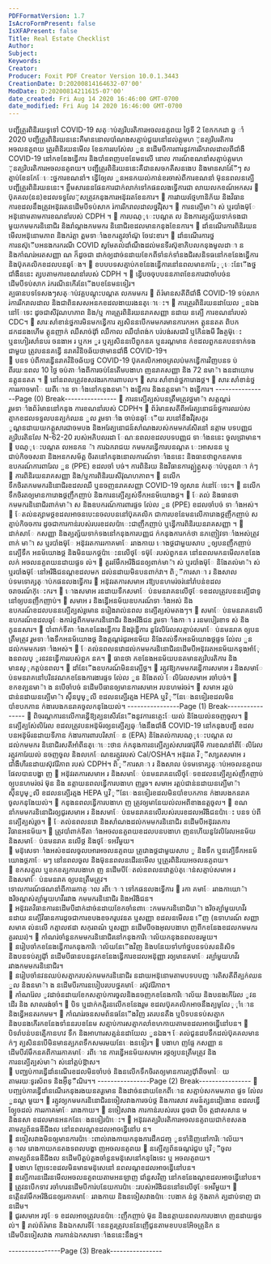 ```yaml
---
PDFFormatVersion: 1.7
IsAcroFormPresent: false
IsXFAPresent: false
Title: Real Estate Checklist
Author: 
Subject: 
Keywords: 
Creator: 
Producer: Foxit PDF Creator Version 10.0.1.3443
CreationDate: D:20200814164632-07'00'
ModDate: D:20200814211615-07'00'
date_created: Fri Aug 14 2020 16:46:00 GMT-0700
date_modified: Fri Aug 14 2020 16:46:00 GMT-0700
---
```

បញ្ជីត្រួរពិនិរយទូទៅ COVID-19 
សត្ាប់ត្បរិបរតិការអចលនត្ទពយ 
ថ្ងៃទី 2 ខែកកកដា ឆ្ន ាំ 2020 
បញ្ជីត្រួរពិនិរយននេះគឺមាននោលបាំណងសត្មាប់ជួយនៅដល់ត្កុមហ ៊ុនត្បរិបរតិការអចលនត្ទពយ ត្រួរពិនិរយនមើល
ខែនការរបស់ែល ួន នដើមបីការពារនូវការរីករាលដាលពីជាំងឺ COVID-19 នៅកខនែងន្វើការ និងបាំនពញបខនែមនលើ នោល
ការណ៍ខណនាំសត្មាប់ត្កុមហ ៊ុនត្បរិបរតិការអចលនត្ទពយ។ បញ្ជីត្រួរពិនិរយននេះគឺជានសចកតីសនងេប និងមានសារែែីៗ
សត្មាប់ខែនកែែេះថ្នការខណនាំ។ ន្វើឲ្យែល ួនអនកយល់កាន់ខរចាស់ពីការខណនាំ ម៊ុននពលនត្បើបញ្ជីត្រួរពិនិរយននេះ។ 
ខ្លឹមសារននផែនការជាក់លាក់ទៅកផនលងទ្វើការជា
លាយលកខណ៍អកសរ 
 ប៊ុគគល(នន)ខដលទទួលែ៊ុសត្រូវកនុងការអន៊ុវរតខែនការ។ 
 ការវាយរថ្មែហានិភ័យ និងវិធានការខដលនឹងត្រូវអន៊ុវរតនដើមបីទប់សាក រ់ការរីករាលដាលថ្នវីរ៊ុស។ 
 ការនត្បើមា៉ា ស់ ឬរបាំងម៊ុែ អន៊ុនោមតាមការខណនាំរបស់ CDPH ។ 
 ការបណ្ុេះបណ្តត ល និងការត្បត្ស័យទាក់ទងជាមួយកមមករនិនោជិរ និងរាំណ្តងកមមករ
និនោជិរខដលមានកនុងខែនការ។ 
 ដាំនណើរការពិនិរយនមើលអន៊ុនោមភាព និងករ់ត្តា ត្ពមទាាំងខករត្មូវចាំណ៊ុ ចែវេះខារ។ 
 ដាំនណើរការថ្នការនស៊ុើបអនងករករណី COVID សូមែតល់ដាំណឹងដល់មនទីរស៊ុខាភិបលកនុងមូលដាា ន 
និងកាំណរ់អរតសញ្ញា ណ ក៏ដូចជា ដាក់ឲ្យដាច់នដាយខែកពីទាំនក់ទាំនងជិរសនិទធនៅកខនែងន្វើការ 
និងប៊ុគគលិកខដលបនឆ្ែង។ 
 ខបបបទសត្មាប់កខនែងន្វើការនៅនពលមានការែ្ុេះនែើងថ្នជាំងឺននេះ ត្សបតាមការខណនាំរបស់ 
CDPH ។ 
 ន្វើបចចុបបននភាពខែនការជាចាំបច់នដើមបីទប់សាក រ់ករណីនកើរនែើងបខនែមនទៀរ។   
ត្បធានបទទែសងៗសត្ាប់វគ្គបណ្តុះបណ្តត លកមមករ 
 ព័រ៌មានសតីពីជាំងឺ COVID-19 ទប់សាក រ់ការរីករាលដាល និងជាពិនសសអនកខដលងាយរងនត្ោេះ។ 
 ការត្រួរពិនិរយនដាយែល ួនឯងនៅែទេះ ដូចជាសីរ៊ុណហភាព និង/ឬ ការត្រួរពិនិរយនរាគសញ្ញា នដាយ
នត្បើ ការខណនាំរបស់ CDC។ 
 សារៈសាំខាន់ថ្នការមិនមកន្វើការ ត្បសិននបើកមមករមានការកអក ត្គុននតត ពិបកដកដនងហើម 
ត្គុនញាក់ ឈឺសាច់ដ៊ុាំ ឈឺកាល ឈឺបាំពង់ក បរ់បង់រសជារិ ឬកែិនងមី រឹងត្ចម៊ុេះ ឬនហៀរសាំនបរ 
ចនងាអ រ ឬកអ ួរ ឬត្បសិននបើពួកនគ ឬនរណ្តមាន ក់ខដលពួកនគបនទាក់ទងជាមួយ ត្រូវបននគន្វើ
នរាគវិនិចឆ័យថាមានជាំងឺ COVID-19។  
 បនទ ប់ពីការន្វើនរាគវិនិចឆ័យថ្ន COVID-19 ប៊ុគគលិកអាចត្រលប់មកន្វើការវិញបនទ ប់ពីរយៈនពល 
10 ថ្ងៃ ចប់តាាំងពីការចប់នែតើមបងាហ ញនរាគសញ្ញា និង 72 នមា៉ា ងនដាយោម នត្គុននតត ។ 
 នៅនពលត្រូវខសវងរកការពាបល។ 
 សារៈសាំខាន់ថ្នការោងថ្ដ។ 
 សារៈសាំខាន់ថ្នការរកាចមាៃ យពីោន ទាាំងនៅកនុងនមា៉ា ងន្វើការ និងនត្តនមា៉ា ងន្វើការ។ 
----------------Page (0) Break----------------
 ការនត្បើត្បស់បនត្រឹមត្រូវថ្នមា៉ា សត្កណ្តរ់ រួមទាាំងព័រ៌មាននៅកនុង ការខណនាំរបស់ CDPH។ 
 ព័រ៌មានសតីពីអរែត្បនោជន៍ថ្នការឈប់សត្មាកខដលទទួលបនត្បក់ឈន ួល រួមទាាំង ចាប់នឆ្ែើយ
របនៅនឹងវីរ៊ុសកូរ ូណ្តនដាយយកត្គួសារជាចមបង និងអរែត្បនោជន៍សាំណងរបស់កមមករសែិរនៅ
នត្កាម បទបញ្ញជ ត្បរិបរតិនលែ N-62-20 របស់អភិបលរដា ែណៈនពលខដលបទបញ្ញជ ទាាំងននេះ
ចូលជា្រមាន។ 
 បណ្ុេះបណ្តត លអនកន ៉ា ការឯករាជយ កមមករន្វើការបនណ្តត េះអាសនន ឬជាប់កិចចសនា និងអនកសម័ត្គ
ចិរតនៅកនុងនោលការណ៍ទាាំងននេះ និងធានថាពួកនគមានឧបករណ៍ការពារែល ួន (PPE) ខដលចាំ
បច់។ 
ការពិនិរយ និងវិធានការត្គ្ប់ត្គ្ងសត្ាប់បុគ្គលាា ក់ៗ 
 ការពិនិរយនរាគសញ្ញា និង/ឬការពិនិរយសីរ៊ុណហភាព។ 
 នលើកទឹកចិរតកមមករនិនោជិរខដលឈឺ ឬនចញនរាគសញ្ញា COVID-19 ឲ្យសាន ក់នៅែទេះ។ 
 នលើកទឹកចិរតឲ្យមានការោងថ្ដញឹកញាប់ និងការនត្បើត្បស់ទឹកអនម័យោងថ្ដ។ 
 ែតល់ និងធានថា កមមករនិនោជិរពាក់មា៉ា ស និងឧបករណ៍ការពារផ្ទទ ល់ែល ួន (PPE) ខដលចាំបច់
ទាាំងអស់។ 
 ែតល់នត្សាមថ្ដខដលអាចនបេះនចលបននៅប៊ុគគលិក ជាការបខនែមនលើការោងថ្ដញឹកញាប់
សត្មាប់កិចចការ ដូចជាការកាន់របស់របរខដលប៉ាេះជាញឹកញាប់ ឬន្វើការពិនិរយនរាគសញ្ញា ។ 
 ដាក់សាែ កសញ្ញា និងត្បត្ស័យទាក់ទងនៅកនុងការបញ្ញជ ក់កនុងការកក់ថា នភញៀវទាាំងអស់ត្រូវពាក់
មា៉ា ស ឬរបាំងម៊ុែ អន៊ុវរតការរកាគមាែ ររាងកាយ ោងថ្ដជាមួយសាប ូឲ្យបនញឹកញាប់ នត្បើទឹក
អនម័យោងថ្ដ និងមិនយកថ្ដប៉ាេះនលើថ្ែទម៊ុែរបស់ពួកនគ នៅនពលមកនមើលកខនែងលក់
អចលនត្ទពយនដាយផ្ទទ ល់។ 
 គួររមែឹកអរិងិជនឲ្យពាក់មា៉ា ស់ ឬរបាំងម៊ុែ និងែតល់មា៉ា ស់ ឬរបាំងម៊ុែនៅអរិងិជនណ្តខដលមក
ដល់នដាយមិនបនពាក់វា។ 
ពិ្ីការសាា រ និងសាល ប់ទមទោគ្សត្ាប់កផនលងទ្វើការ 
 អន៊ុវរតការសមាអ រឱ្យបនហមរ់ចរ់នៅរាំបន់ខដលចរាចរណ៍ក៊ុេះករ។ 
 ោងសមាអ រនដាយទឹកសមាែ ប់នមនរាគនលើថ្ែទខដលត្រូវបននត្បើជាទូនៅឲ្យបនញឺកញាប់។ 
 សមាអ រ និងន្វើអនម័យឧបករណ៍ទាាំងអស់ និងឧបករណ៍ខដលបននត្បើត្បស់រួមោន នរៀងរាល់នពល
នត្បើត្បស់មតងៗ។ 
 សមាែ ប់នមនរាគនលើឧបករណ៍ខដលឆ្ែងការ់ថ្ដពីកមមករនិនោជិរ និងអរិងិជន រួមទាាំងកាា រ
រនមបៀរខាទ ស់ និងកូននសារ។ 
 បាំពាក់ទីតាាំងកខនែងន្វើការ និងរ៊ុន្វើការ នូវែលិរែលសត្មាប់សមាែ ប់នមនរាគ ឲ្យបនត្រឹមត្រូវ 
រួមទាាំងទឹកអនម័យោងថ្ដ និងត្កណ្តរ់ជូរអនម័យ និងែតល់ទឹកអនម័យោងថ្ដផ្ទទ ល់ែល ួន
ដល់កមមករទាាំងអស់។ 
 ែតល់នពលនវោដល់កមមករនិនោជិរនដើមបីអន៊ុវរតអនម័យកនុងអាំែុ ងនពលប្ ូរនវនន្វើការរបស់ពួក
នគ។ 
 ធានថា កខនែងអនម័យបនតមានត្បរិបរតិការ និងមានស្ុកត្គប់នពល។ 
 ដាំនែើងឧបករណ៍មិននត្បើថ្ដ។ 
 រត្មូវឱ្យកមមករន្វើការសមាអ រ និងសមាែ ប់នមនរាគនៅបរិនវណកខនែងការងារផ្ទទ ល់ែល ួន និងែតល់
ែលិរែលសមាអ រចាំបច់។ 
 ខកខត្បនមា៉ា ង នបើចាំបច់ នដើមបីធានឲ្យមានការសមាអ របនហមរ់ចរ់។ 
 សមាអ រត្គប់ជាន់នដាយនត្បើមា៉ា ស៊ុីនបូម្ូលី ខដលនត្បើរត្មង HEPA ឬវិ្ីនែេងនទៀរខដលមិន
បាំខបកភាន ក់ងារបងកនរាគចូលកនុងែយល់។ 
----------------Page (1) Break----------------
 ពិចរណ្តការនលើការន្វើឱ្យត្បនសើរនែើងនូវការនត្ចេះែយល់ និងែយល់នចញចូល។ 
 នត្បើត្បស់ែលិរែល ខដលត្រូវបនអន៊ុម័រឲ្យនត្បើត្បឆ្ាំងនឹងជាំងឺ COVID-19 នៅកនុងបញ្ជី ខដល
បនអន៊ុម័រនដាយទីភាន ក់ងារការពារបរិសាែ ន (EPA) និងែតល់ការបណ្ុេះបណ្តត លដល់កមមករ
និនោជិរសតីអាំពីនត្ោេះថាន ក់កនុងការនត្បើត្បស់សារធារ៊ុគីមី ការខណនាំពីែលិរែល រត្មូវការែយល់
នចញចូល និងលកេែណឌរត្មូវរបស់ Cal/OSHA។ អន៊ុវរត  វិ្ីសា្សតសមាអ រជាំងឺហឺរនដាយស៊ុវរែិភាព
របស់ CDPH។ 
ពិ្ីការសាា រ និងសាល ប់ទមទោគ្សត្ាប់អចលនត្ទពយ
ផែលបានបង្ហា ញ 
 អន៊ុវរតការសមាអ រ និងសមាែ ប់នមនរាគនលើថ្ែទខដលនត្បើត្បស់ញឹកញាប់ឲ្យបនហមរ់ចរ់ ម៊ុន និង
នត្កាយនពលន្វើការបងាហ ញរួច។ សមាអ រត្គប់ជាន់នដាយនត្បើមា៉ា ស៊ុីនបូម្ូលី ខដលនត្បើរត្មង HEPA 
ឬវិ្ីនែេងនទៀរខដលមិនបាំខបកភាន ក់ងារបងកនរាគចូលកនុងែយល់។ 
 កនុងនពលន្វើការបងាហ ញ ត្រូវឲ្យមានែយល់លអពីខាងនត្តចូល។ 
 ខណនាំកមមករនិនោជិរឲ្យជូរសមាអ រ និងសមាែ ប់នមនរាគនលើរបស់របរខដលអរិងិជនប៉ាេះ បនទ ប់ពី
នត្បើត្បស់រួច។ 
 ែតល់នពលនវោ និងសាំណងដល់កមមករនិនោជិរ នដើមបីអន៊ុវរតការវិធានអនម័យ។ 
 ត្រូវបាំពាក់ទីតាាំងអចលនត្ទពយខដលបនបងាហ ញនហើយនូវែលិរែលអនម័យ និងសមាែ ប់នមនរាគ
នលើថ្ដ និងថ្ែទអវីមួយ។  
 មន៊ុសេទាាំងអស់ខដលចូលអោរអចលនត្ទពយ ត្រូវោងថ្ដជាមួយសាប ូ និងទឹក ឬនត្បើទឹកអនម័
យោងថ្ដភាែ មៗ នៅនពលចូល និងម៊ុននពលនដើរនមើល ឬត្រួរពិនិរយអចលនត្ទពយ។  
 ខកសត្មួល ឬខកខត្បការបងាហ ញ នដើមបីែតល់នពលនវោត្គប់ត្ោន់សត្មាប់សមាអ រ និងសមាែ ប់នមនរាគ
ឲ្យបនត្រឹមត្រូវ។  
ទោលការណ៍ផណនាំពីការរកាគ្ាល រពីោា ទៅកផនលងទ្វើការ 
 រកា គមាែ ររាងកាយោ៉ា ងរិចណ្តស់ត្បាំមួយហវីររវាង កមមករនិនោជិរ និងអរិងិជន។  
 អន៊ុវរតវិធានការនដើមបីដាក់ដាច់នដាយខែកចាំនពាេះកមមករនិនោជិរោ៉ា ងរិចត្បាំមួយហវីរ នដាយ
នត្បើវិធានការដូចជាការខបងខចករូបវនត ឬសញ្ញា ខដលនមើលន ើញ (ឧទាហរណ៍ សញ្ញា សមាគ ល់នលើ
កត្មាលឥដា សកុរពណ៌ ឬសញ្ញា នដើមបីចងអុលបងាហ ញពីកខនែងខដលកមមករគួរឈរ)។ 
 កាំណរ់ចាំនួនកមមករនិនោជិរនៅកនុងការិោល័យកនុងនពលខរមួយ។  
 នរៀបចាំកខនែងន្វើការកនុងការិោល័យនែើងវិញ និងបនែយទាំហាំថ្នបនទប់សននិសិទ និងបនទប់ត្បជ៊ុាំ
នដើមបីធានបននូវកខនែងន្វើការខដលអន៊ុញ្ញា រឲ្យមានគមាែ រត្បាំមួយហវីររវាងកមមករនិនោជិរ។  
 នរៀបចាំនវនឈប់សត្មាករបស់កមមករនិនោជិរ នដាយអន៊ុនោមតាមបទបបញ្ារតិសតីពីត្បក់ឈន ួល 
និងនមា៉ា ង នដើមបីរការនបៀបរបបថ្នគមាែ រស៊ុវរែិភាព។  
 កាំណរ់ែល ូវដាច់នដាយខែកសត្មាប់ការចូលនិងនចញកខនែងការិោល័យ និងបនងកើរែល ូវនដើរ និង
សាលរង់ចាំ។ 
 បិទ ឬដាក់កត្មិរនលើកខនែងរួម ខដលប៊ុគគលិកអាចនឹងត្បមូលែ្ុាំោន និងន្វើអនតរកមម។ 
 កាំណរ់រចនសមព័នធនែើងវិញ  រតរបនតឹង ឬបិទបនទប់សត្មាក និងបនងកើរកខនែងទាំននរបខនែម
សត្មាប់ការសត្មាកលាំខហកាយតាមខដលអាចន្វើនៅបន។ 
 បិទរាំបន់បនត្មើកានហវ ទឹក និងអាហារសត្មន់នដាយែល ួនឯង។ ែតល់ជូនដបទឹកដល់ប៊ុគគលមាន ក់ៗ 
ត្បសិននបើមិនមានត្បភពទឹកសមរមយនែេងនទៀរ។ 
 បងាហ ញផ្ទែ កសញ្ញា នដើមបីរមែឹកនគពីការរកាគមាែ រពីោន ការន្វើអនម័យសមាអ រថ្ដឲ្យបនត្រឹមត្រូវ 
និងការនត្បើត្បស់មា៉ា ស់នៅត្គប់ឱ្កាស។  
 បញ្ឈប់ការន្វើដាំនណើរខដលមិនចាំបច់ និងនលើកទឹកចិរតឲ្យមានការត្បជ៊ុាំពីចមាៃ យតាមរយៈទូរស័ពទ 
និងអ៊ុីន្ឺណិរ។។ 
----------------Page (2) Break----------------
 បញ្ឍប់ការន្វើដាំនណើរកនុងរងយនតរួមោន និងដាច់នដាយខែកពីោន សត្មាប់សកមមភាព ផ្ទទ ល់ែល ួនណ្ត
មួយ។ 
 រត្មូវឲ្យកមមករនិនោជិរនចៀសវាងការចប់ថ្ដ និងការសាវ គមន៍ត្សនដៀងោន ខដលន្វើឲ្យែូចដល់
ការរកាគមាែ ររាងកាយ។ 
 នចៀសវាង ការកាន់របស់របរ ដូចជា ប៊ិច ត្កដាសសាន ម និងនសា ខដលមានអនកនែេងនទៀរប៉ាេះ។ 
 អន៊ុវរតត្បរិបរតិការអចលនត្ទពយជាក់ខសតងតាមត្បព័នធឌីជីងល នៅនពលណ្តខដលអាចន្វើនៅប
ន។   
 នចៀសវាងមិនឲ្យមានការប៉ាេះពាល់រាងកាយកនុងការដឹកជញ្ច ូនទាំនិញនៅការិោល័យ។  
គ្ាល រោងកាយកនតងទពលបង្ហា ញអចលនត្ទពយ 
 នត្បើត្បព័នធណ្តរ់ជួប ឬវិ្ីចូលតាមត្បព័នធឌីជីងល នដើមបីត្គប់ត្គងចាំនួនមន៊ុសេនៅកនុងែទេះ ឬ
អចលត្ទពយ។  
 បងាហ ញែទេះខដលមិនមានមន៊ុសេនៅ នពលណ្តខដលអាចន្វើនៅបន។  
 នត្បើការនដើរនមើលអចលនត្ទពយតាមអនឡាញ ជាំនួសវិញ នៅកខនែងណ្តខដលអាចន្វើនៅបន។  
 ត្រូវនបើកទាវ រចាំហរនដើមបីការ់បនែយការប៉ាេះរបស់អរិងិជននៅនលើថ្ែទអវីមួយ។ 
 នត្កើនរមែឹកអរិងិជនឲ្យរកាគមាែ ររាងកាយ និងនចៀសវាងប៉ាេះបងាក ន់ថ្ដ ក៊ុងតាក់ ត្បដាប់ទាញ ជា
នដើម។  
 ជូរសមាអ រថ្ែទ ខដលអាចត្រូវបនប៉ាេះញឹកញាប់ ម៊ុន និងនត្កាយនពលការបងាហ ញនដាយផ្ទទ ល់។ 
 រាល់ព័រ៌មាន និងឯកសារទីែាននគួរត្រូវបននែញើជូនតាមខបបនអែិចត្រូនិក នដើមបីនចៀសវាង
ការកាន់ឯកសារទាាំងននេះនឹងថ្ដ។  
 
----------------Page (3) Break----------------
